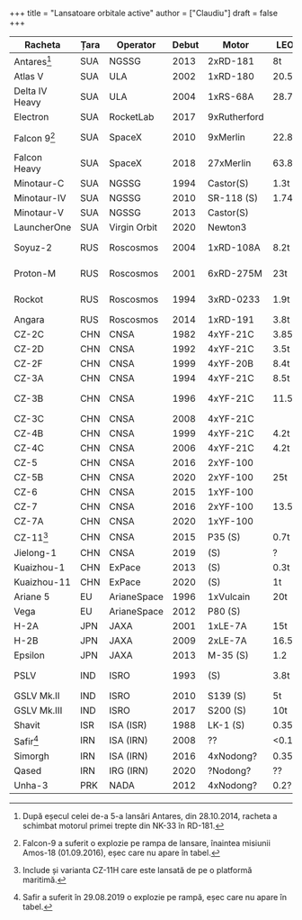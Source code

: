 +++
title = "Lansatoare orbitale active"
author = ["Claudiu"]
draft = false
+++

| Racheta         | Țara | Operator     | Debut | Motor        | LEO   | SSO   | GTO   | Lans | Succ | Eșec. | Ultima     |
|-----------------|------|--------------|-------|--------------|-------|-------|-------|------|------|-------|------------|
| Antares[^fn:1]  | SUA  | NGSSG        | 2013  | 2xRD-181     | 8t    |       |       | 12   | 11   | 1     | 14.02.2020 |
| Atlas V         | SUA  | ULA          | 2002  | 1xRD-180     | 20.5t |       | 8.9t  | 84   | 82   | (1)   | 17.05.2020 |
| Delta IV Heavy  | SUA  | ULA          | 2004  | 1xRS-68A     | 28.7  |       | 14.2t | 10   | 9    | (1)   | 19.01.2019 |
| Electron        | SUA  | RocketLab    | 2017  | 9xRutherford |       | 0.22t |       | 13   | 11   | 2     | 04.07.2020 |
| Falcon 9[^fn:2] | SUA  | SpaceX       | 2010  | 9xMerlin     | 22.8t |       | 8.3t  | 89   | 87   | 1+(1) | 21.07.2020 |
| Falcon Heavy    | SUA  | SpaceX       | 2018  | 27xMerlin    | 63.8  |       | 26.7  | 3    | 3    | 0     | 25.06.2019 |
| Minotaur-C      | SUA  | NGSSG        | 1994  | Castor(S)    | 1.3t  |       |       | 10   | 7    | 3     | 31.10.2017 |
| Minotaur-IV     | SUA  | NGSSG        | 2010  | SR-118 (S)   | 1.74  |       |       | 7    | 7    | 0     | 15.07.2020 |
| Minotaur-V      | SUA  | NGSSG        | 2013  | Castor(S)    |       |       | 0.53t | 1    | 1    | 0     | 07.09.2013 |
| LauncherOne     | SUA  | Virgin Orbit | 2020  | Newton3      |       | 0.5   |       | 1    | 0    | 1     | 25.05.2020 |
| Soyuz-2         | RUS  | Roscosmos    | 2004  | 1xRD-108A    | 8.2t  | 4.9t  | 3.2t  | 104  | 97   | 4+(3) | 20.05.2020 |
| Proton-M        | RUS  | Roscosmos    | 2001  | 6xRD-275M    | 23t   |       | 6.3   | 109  | 98   | 9+(2) | 24.12.2019 |
| Rockot          | RUS  | Roscosmos    | 1994  | 3xRD-0233    | 1.9t  | 1.2t  |       | 34   | 31   | 2+(1) | 27.12.2019 |
| Angara          | RUS  | Roscosmos    | 2014  | 1xRD-191     | 3.8t  |       | 5.4t  | 2    | 2    | 0     | 23.12.2014 |
| CZ-2C           | CHN  | CNSA         | 1982  | 4xYF-21C     | 3.85t | 1.9t  | 1.25t | 53   | 52   | 1     | 10.06.2020 |
| CZ-2D           | CHN  | CNSA         | 1992  | 4xYF-21C     | 3.5t  | 1.3t  |       | 49   | 48   | 1     | 04.07.2020 |
| CZ-2F           | CHN  | CNSA         | 1999  | 4xYF-20B     | 8.4t  |       |       | 13   | 13   | 0     | 16.10.2016 |
| CZ-3A           | CHN  | CNSA         | 1994  | 4xYF-21C     | 8.5t  |       | 2.6t  | 27   | 27   | 0     | 09.07.2018 |
| CZ-3B           | CHN  | CNSA         | 1996  | 4xYF-21C     | 11.5t | 7.1t  | 5.5t  | 69   | 65   | 2+(2) | 09.07.2020 |
| CZ-3C           | CHN  | CNSA         | 2008  | 4xYF-21C     |       |       | 3.9t  | 17   | 17   | 0     | 17.05.2019 |
| CZ-4B           | CHN  | CNSA         | 1999  | 4xYF-21C     | 4.2t  | 2.8t  | 1.5t  | 36   | 35   | 1     | 03.07.2020 |
| CZ-4C           | CHN  | CNSA         | 2006  | 4xYF-21C     | 4.2t  | 2.8t  | 1.5t  | 28   | 26   | 2     | 27.11.2019 |
| CZ-5            | CHN  | CNSA         | 2016  | 2xYF-100     |       |       | 14t   | 4    | 3    | 1     | 23.07.2019 |
| CZ-5B           | CHN  | CNSA         | 2020  | 2xYF-100     | 25t   |       |       | 1    | 1    | 0     | 05.05.2020 |
| CZ-6            | CHN  | CNSA         | 2015  | 1xYF-100     |       | 1t    |       | 3    | 3    | 1     | 13.11.2019 |
| CZ-7            | CHN  | CNSA         | 2016  | 2xYF-100     | 13.5t |       | 5.5t  | 2    | 2    | 0     | 20.04.2017 |
| CZ-7A           | CHN  | CNSA         | 2020  | 1xYF-100     |       |       | 7.0t  | 1    | 0    | 1     | 16.03.2020 |
| CZ-11[^fn:3]    | CHN  | CNSA         | 2015  | P35 (S)      | 0.7t  | 0.35t |       | 9    | 9    | 0     | 29.05.2020 |
| Jielong-1       | CHN  | CNSA         | 2019  | (S)          | ?     | ?     |       | 1    | 1    | 0     | 17.08.2019 |
| Kuaizhou-1      | CHN  | ExPace       | 2013  | (S)          | 0.3t  | 0.2t  |       | 11   | 11   | 0     | 11.05.2020 |
| Kuaizhou-11     | CHN  | ExPace       | 2020  | (S)          | 1t    | 0.7t  |       | 1    | 0    | 1     | 10.07.2020 |
| Ariane 5        | EU   | ArianeSpace  | 1996  | 1xVulcain    | 20t   |       | 10.9t | 108  | 103  | 2(3)  | 18.02.2020 |
| Vega            | EU   | ArianeSpace  | 2012  | P80 (S)      |       | 1.45t |       | 15   | 14   | 1     | 11.07.2019 |
| H-2A            | JPN  | JAXA         | 2001  | 1xLE-7A      | 15t   |       | 6t    | 41   | 40   | 1     | 09.02.2020 |
| H-2B            | JPN  | JAXA         | 2009  | 2xLE-7A      | 16.5t |       | 8t    | 9    | 9    | 0     | 20.05.2020 |
| Epsilon         | JPN  | JAXA         | 2013  | M-35 (S)     | 1.2   | 0.45  |       | 4    | 4    | 0     | 18.01.2019 |
| PSLV            | IND  | ISRO         | 1993  | (S)          | 3.8t  | 1.75t | 1.2t  | 50   | 47   | 2+(1) | 11.12.2019 |
| GSLV Mk.II      | IND  | ISRO         | 2010  | S139 (S)     | 5t    |       | 2.7t  | 7    | 6    | 1     | 19.12.2018 |
| GSLV Mk.III     | IND  | ISRO         | 2017  | S200 (S)     | 10t   |       | 4t    | 4    | 4    | 0     | 22.07.2019 |
| Shavit          | ISR  | ISA (ISR)    | 1988  | LK-1 (S)     | 0.35t |       |       | 10   | 8    | 2     | 06.07.2020 |
| Safir[^fn:4]    | IRN  | ISA (IRN)    | 2008  | ??           | <0.1? |       |       | 8    | 4    | 4     | 05.02.2019 |
| Simorgh         | IRN  | ISA (IRN)    | 2016  | 4xNodong?    | 0.35? |       |       | 4    | 1    | 3     | 09.02.2020 |
| Qased           | IRN  | IRG (IRN)    | 2020  | ?Nodong?     | ??    | ??    | ??    | 1    | 1    | 0     | 22.04.2020 |
| Unha-3          | PRK  | NADA         | 2012  | 4xNodong?    | 0.2?  |       |       | 3    | 2    | 1     | 07.02.2016 |

[^fn:1]: După eșecul celei de-a 5-a lansări Antares, din 28.10.2014, racheta a schimbat motorul primei trepte din NK-33 în RD-181.
[^fn:2]: Falcon-9 a suferit o explozie pe rampa de lansare, înaintea misiunii Amos-18 (01.09.2016), eșec care nu apare în tabel.
[^fn:3]: Include și varianta CZ-11H care este lansată de pe o platformă maritimă.
[^fn:4]: Safir a suferit în 29.08.2019 o explozie pe rampă, eșec care nu apare în tabel.